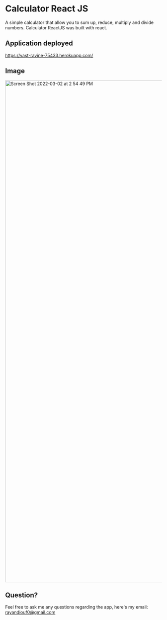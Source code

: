 # Calculator React JS
A simple calculator that allow you to sum up, reduce, multiply and divide numbers. Calculator ReactJS was built with react.

## Application deployed 
https://vast-ravine-75433.herokuapp.com/

## Image
<img width="1615" alt="Screen Shot 2022-03-02 at 2 54 49 PM" src="https://user-images.githubusercontent.com/78246665/156439351-ddecc51c-4ba4-4b44-91d9-e62bd9223a04.png">

## Question?

Feel free to ask me any questions regarding the app, here's my email: rayandiouf0@gmail.com
